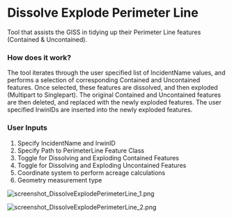 # Dissolve Explode Perimeter Line

Tool that assists the GISS in tidying up their Perimeter Line features (Contained & Uncontained).

### How does it work?
The tool iterates through the user specified list of IncidentName values, and performs a selection of corresponding Contained and Uncontained features. Once selected, these features are dissolved, and then exploded (Multipart to Singlepart). The original Contained and Uncontained features are then deleted, and replaced with the newly exploded features. The user specified IrwinIDs are inserted into the newly exploded features.

### User Inputs

1. Specify IncidentName and IrwinID
2. Specify Path to PerimeterLine Feature Class
3. Toggle for Dissolving and Exploding Contained Features
4. Toggle for Dissolving and Exploding Uncontained Features
5. Coordinate system to perform acreage calculations
6. Geometry measurement type

![screenshot_DissolveExplodePerimeterLine_1.png](https://raw.githubusercontent.com/mpanunto/PanunTools/main/docs/screenshot_DissolveExplodePerimeterLine_1.png)

![screenshot_DissolveExplodePerimeterLine_2.png](https://raw.githubusercontent.com/mpanunto/PanunTools/main/docs/screenshot_DissolveExplodePerimeterLine_2.png)
